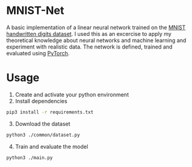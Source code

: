 # MNIST-Net

A basic implementation of a linear neural network trained on the [MNIST handwritten digits dataset](https://en.wikipedia.org/wiki/MNIST_database). I used this as an excercise to apply my theoretical knowledge about neural networks and machine learning and experiment with realistic data. The network is defined, trained and evaluated using [PyTorch](https://pytorch.org/).

# Usage

1. Create and activate your python environment
2. Install dependencies

```bash
pip3 install -r requirements.txt
```

3. Download the dataset

```bash
python3 ./common/dataset.py
```

4. Train and evaluate the model

```bash
python3 ./main.py
```
